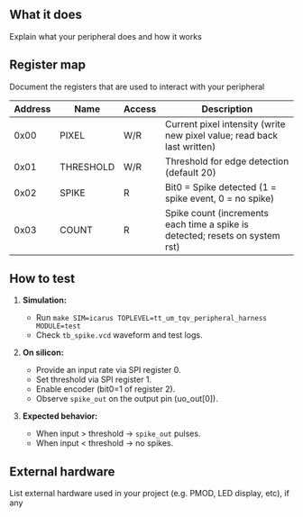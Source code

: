<!---

This file is used to generate your project datasheet. Please fill in the information below and delete any unused
sections.

You can also include images in this folder and reference them in the markdown. Each image must be less than
512 kb in size, and the combined size of all images must be less than 1 MB.
-->

## What it does

Explain what your peripheral does and how it works

## Register map

Document the registers that are used to interact with your peripheral

| Address | Name      | Access | Description                                                                  |
| ------- | --------- | ------ | ---------------------------------------------------------------------------- |
| 0x00    | PIXEL     | W/R    | Current pixel intensity (write new pixel value; read back last written)      |
| 0x01    | THRESHOLD | W/R    | Threshold for edge detection (default 20)                                    |
| 0x02    | SPIKE     | R      | Bit0 = Spike detected (1 = spike event, 0 = no spike)                        |
| 0x03    | COUNT     | R      | Spike count (increments each time a spike is detected; resets on system rst) |


## How to test

1. **Simulation:**
   - Run `make SIM=icarus TOPLEVEL=tt_um_tqv_peripheral_harness MODULE=test`
   - Check `tb_spike.vcd` waveform and test logs.

2. **On silicon:**
   - Provide an input rate via SPI register 0.
   - Set threshold via SPI register 1.
   - Enable encoder (bit0=1 of register 2).
   - Observe `spike_out` on the output pin (uo_out[0]).

3. **Expected behavior:**
   - When input > threshold → `spike_out` pulses.
   - When input < threshold → no spikes.

## External hardware

List external hardware used in your project (e.g. PMOD, LED display, etc), if any
